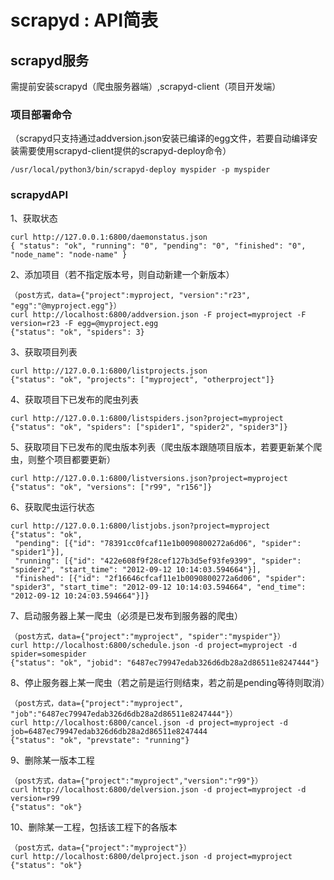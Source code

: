 scrapyd : API简表
=========================================================

## scrapyd服务

需提前安装scrapyd（爬虫服务器端）,scrapyd-client（项目开发端）

### 项目部署命令 

（scrapyd只支持通过addversion.json安装已编译的egg文件，若要自动编译安装需要使用scrapyd-client提供的scrapyd-deploy命令）

    /usr/local/python3/bin/scrapyd-deploy myspider -p myspider

### scrapydAPI

1、获取状态

    curl http://127.0.0.1:6800/daemonstatus.json
    { "status": "ok", "running": "0", "pending": "0", "finished": "0", "node_name": "node-name" }

2、添加项目（若不指定版本号，则自动新建一个新版本）

    （post方式，data={"project":myproject, "version":"r23", "egg":"@myproject.egg"}）
    curl http://localhost:6800/addversion.json -F project=myproject -F version=r23 -F egg=@myproject.egg
    {"status": "ok", "spiders": 3}

3、获取项目列表

    curl http://127.0.0.1:6800/listprojects.json
    {"status": "ok", "projects": ["myproject", "otherproject"]}

4、获取项目下已发布的爬虫列表

    curl http://127.0.0.1:6800/listspiders.json?project=myproject
    {"status": "ok", "spiders": ["spider1", "spider2", "spider3"]}

5、获取项目下已发布的爬虫版本列表（爬虫版本跟随项目版本，若要更新某个爬虫，则整个项目都要更新）

    curl http://127.0.0.1:6800/listversions.json?project=myproject
    {"status": "ok", "versions": ["r99", "r156"]}

6、获取爬虫运行状态

    curl http://127.0.0.1:6800/listjobs.json?project=myproject
    {"status": "ok",
     "pending": [{"id": "78391cc0fcaf11e1b0090800272a6d06", "spider": "spider1"}],
     "running": [{"id": "422e608f9f28cef127b3d5ef93fe9399", "spider": "spider2", "start_time": "2012-09-12 10:14:03.594664"}],
     "finished": [{"id": "2f16646cfcaf11e1b0090800272a6d06", "spider": "spider3", "start_time": "2012-09-12 10:14:03.594664", "end_time": "2012-09-12 10:24:03.594664"}]}

7、启动服务器上某一爬虫（必须是已发布到服务器的爬虫）

    （post方式，data={"project":"myproject", "spider":"myspider"}）
    curl http://localhost:6800/schedule.json -d project=myproject -d spider=somespider
    {"status": "ok", "jobid": "6487ec79947edab326d6db28a2d86511e8247444"}

8、停止服务器上某一爬虫（若之前是运行则结束，若之前是pending等待则取消）

    （post方式，data={"project":"myproject", "job":"6487ec79947edab326d6db28a2d86511e8247444"}）
    curl http://localhost:6800/cancel.json -d project=myproject -d job=6487ec79947edab326d6db28a2d86511e8247444
    {"status": "ok", "prevstate": "running"}

9、删除某一版本工程

    （post方式，data={"project":"myproject","version":"r99"}）
    curl http://localhost:6800/delversion.json -d project=myproject -d version=r99
    {"status": "ok"}

10、删除某一工程，包括该工程下的各版本

    （post方式，data={"project":"myproject"}）
    curl http://localhost:6800/delproject.json -d project=myproject
    {"status": "ok"}
